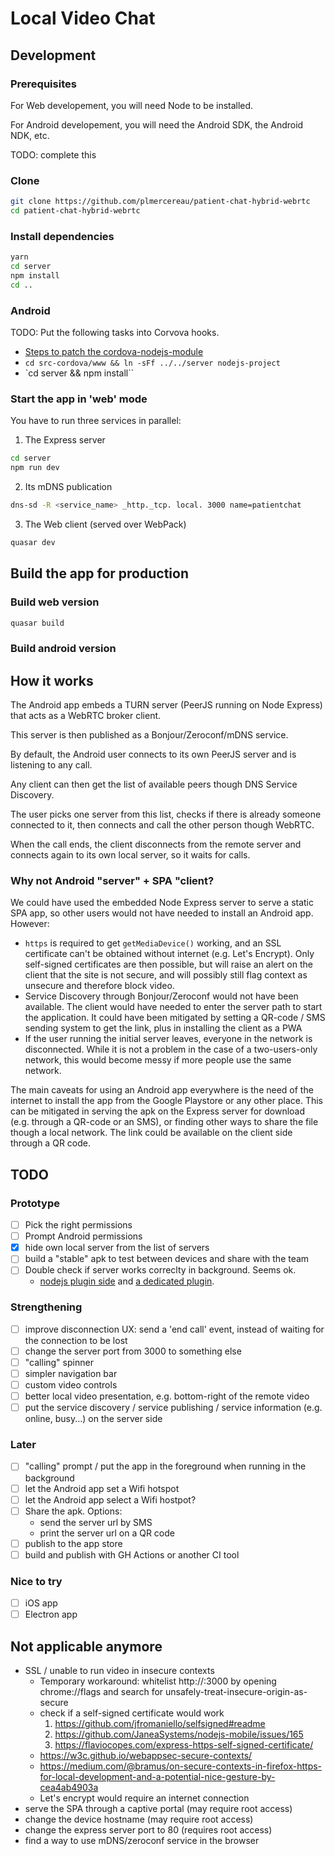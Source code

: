 # Local Video Chat

## Development

### Prerequisites

For Web developement, you will need Node to be installed.

For Android developement, you will need the Android SDK, the Android NDK, etc.

TODO: complete this

### Clone

```bash
git clone https://github.com/plmercereau/patient-chat-hybrid-webrtc
cd patient-chat-hybrid-webrtc
```

### Install dependencies

```bash
yarn
cd server
npm install
cd ..
```

### Android

TODO: Put the following tasks into Corvova hooks.

- [Steps to patch the cordova-nodejs-module](https://github.com/JaneaSystems/nodejs-mobile/issues/239)
- `cd src-cordova/www && ln -sFf ../../server nodejs-project`
- `cd server && npm install``

### Start the app in 'web' mode

You have to run three services in parallel:

1. The Express server

```bash
cd server
npm run dev
```

2. Its mDNS publication

```bash
dns-sd -R <service_name> _http._tcp. local. 3000 name=patientchat
```

3. The Web client (served over WebPack)

```bash
quasar dev
```

## Build the app for production

### Build web version

```bash
quasar build
```

### Build android version

## How it works

The Android app embeds a TURN server (PeerJS running on Node Express) that acts as a WebRTC broker client.

This server is then published as a Bonjour/Zeroconf/mDNS service.

By default, the Android user connects to its own PeerJS server and is listening to any call.

Any client can then get the list of available peers though DNS Service Discovery.

The user picks one server from this list, checks if there is already someone connected to it, then connects and call the other person though WebRTC.

When the call ends, the client disconnects from the remote server and connects again to its own local server, so it waits for calls.

### Why not Android "server" + SPA "client?

We could have used the embedded Node Express server to serve a static SPA app, so other users would not have needed to install an Android app. However:

- `https` is required to get `getMediaDevice()` working, and an SSL certificate can't be obtained without internet (e.g. Let's Encrypt). Only self-signed certificates are then possible, but will raise an alert on the client that the site is not secure, and will possibly still flag context as unsecure and therefore block video.
- Service Discovery through Bonjour/Zeroconf would not have been available. The client would have needed to enter the server path to start the application. It could have been mitigated by setting a QR-code / SMS sending system to get the link, plus in installing the client as a PWA
- If the user running the initial server leaves, everyone in the network is disconnected. While it is not a problem in the case of a two-users-only network, this would become messy if more people use the same network.

The main caveats for using an Android app everywhere is the need of the internet to install the app from the Google Playstore or any other place. This can be mitigated in serving the apk on the Express server for download (e.g. through a QR-code or an SMS), or finding other ways to share the file though a local network. The link could be available on the client side through a QR code.

## TODO

### Prototype

- [ ] Pick the right permissions
- [ ] Prompt Android permissions
- [x] hide own local server from the list of servers
- [ ] build a "stable" apk to test between devices and share with the team
- [ ] Double check if server works correclty in background. Seems ok.
  - [nodejs plugin side](https://github.com/JaneaSystems/nodejs-mobile/issues/104) and [a dedicated plugin](https://github.com/katzer/cordova-plugin-background-mode).

### Strengthening

- [ ] improve disconnection UX: send a 'end call' event, instead of waiting for the connection to be lost
- [ ] change the server port from 3000 to something else
- [ ] "calling" spinner
- [ ] simpler navigation bar
- [ ] custom video controls
- [ ] better local video presentation, e.g. bottom-right of the remote video
- [ ] put the service discovery / service publishing / service information (e.g. online, busy...) on the server side

### Later

- [ ] "calling" prompt / put the app in the foreground when running in the background
- [ ] let the Android app set a Wifi hotspot
- [ ] let the Android app select a Wifi hostpot?
- [ ] Share the apk. Options:
  - send the server url by SMS
  - print the server url on a QR code
- [ ] publish to the app store
- [ ] build and publish with GH Actions or another CI tool

### Nice to try

- [ ] iOS app
- [ ] Electron app

## Not applicable anymore

- SSL / unable to run video in insecure contexts
  - Temporary workaround: whitelist http://<hostname>:3000 by opening chrome://flags and search for unsafely-treat-insecure-origin-as-secure
  - check if a self-signed certificate would work
    1. https://github.com/jfromaniello/selfsigned#readme
    2. https://github.com/JaneaSystems/nodejs-mobile/issues/165
    3. https://flaviocopes.com/express-https-self-signed-certificate/
  - https://w3c.github.io/webappsec-secure-contexts/
  - https://medium.com/@bramus/on-secure-contexts-in-firefox-https-for-local-development-and-a-potential-nice-gesture-by-cea4ab4903a
  - Let's encrypt would require an internet connection
- serve the SPA through a captive portal (may require root access)
- change the device hostname (may require root access)
- change the express server port to 80 (requires root access)
- find a way to use mDNS/zeroconf service in the browser
